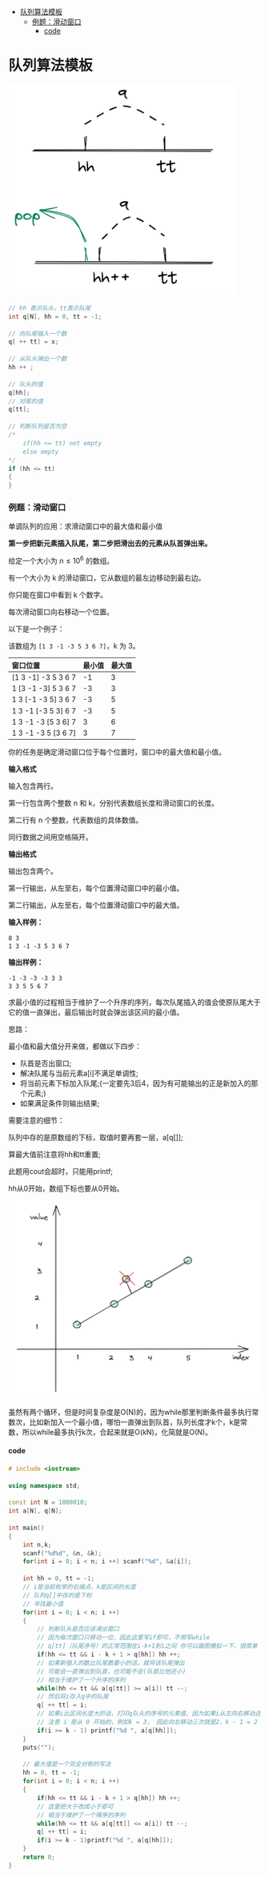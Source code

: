 - [队列算法模板](#队列算法模板)
    - [例题：滑动窗口](#例题滑动窗口)
      - [code](#code)


# 队列算法模板

![](https://raw.githubusercontent.com/timerring/picgo/master/picbed/image-20221018164619567.png)

```cpp
// hh 表示队头，tt表示队尾
int q[N], hh = 0, tt = -1;

// 向队尾插入一个数
q[ ++ tt] = x;

// 从队头弹出一个数
hh ++ ;

// 队头的值
q[hh];
// 对尾的值
q[tt];

// 判断队列是否为空
/*
	if(hh <= tt) not empty
	else empty
*/
if (hh <= tt)
{
}
```

### 例题：滑动窗口

单调队列的应用：求滑动窗口中的最大值和最小值

**第一步把新元素插入队尾，第二步把滑出去的元素从队首弹出来。**

给定一个大小为 $n≤10^6$ 的数组。

有一个大小为 k 的滑动窗口，它从数组的最左边移动到最右边。

你只能在窗口中看到 k 个数字。

每次滑动窗口向右移动一个位置。

以下是一个例子：

该数组为 `[1 3 -1 -3 5 3 6 7]`，k 为 3。

| 窗口位置            | 最小值 | 最大值 |
| :------------------ | :----- | :----- |
| [1 3 -1] -3 5 3 6 7 | -1     | 3      |
| 1 [3 -1 -3] 5 3 6 7 | -3     | 3      |
| 1 3 [-1 -3 5] 3 6 7 | -3     | 5      |
| 1 3 -1 [-3 5 3] 6 7 | -3     | 5      |
| 1 3 -1 -3 [5 3 6] 7 | 3      | 6      |
| 1 3 -1 -3 5 [3 6 7] | 3      | 7      |

你的任务是确定滑动窗口位于每个位置时，窗口中的最大值和最小值。

**输入格式**

输入包含两行。

第一行包含两个整数 n 和 k，分别代表数组长度和滑动窗口的长度。

第二行有 n 个整数，代表数组的具体数值。

同行数据之间用空格隔开。

**输出格式**

输出包含两个。

第一行输出，从左至右，每个位置滑动窗口中的最小值。

第二行输出，从左至右，每个位置滑动窗口中的最大值。

**输入样例：**

```
8 3
1 3 -1 -3 5 3 6 7
```

**输出样例：**

```
-1 -3 -3 -3 3 3
3 3 5 5 6 7
```

求最小值的过程相当于维护了一个升序的序列，每次队尾插入的值会使原队尾大于它的值一直弹出，最后输出时就会弹出该区间的最小值。

思路：

最小值和最大值分开来做，都做以下四步：

+ 队首是否出窗口;
+ 解决队尾与当前元素a[i]不满足单调性;
+ 将当前元素下标加入队尾;(一定要先3后4，因为有可能输出的正是新加入的那个元素;)
+ 如果满足条件则输出结果;

需要注意的细节：

队列中存的是原数组的下标，取值时要再套一层，a[q[]];

算最大值前注意将hh和tt重置;

此题用cout会超时，只能用printf;

hh从0开始，数组下标也要从0开始。

![](https://raw.githubusercontent.com/timerring/picgo/master/picbed/image-20221103171423053.png)

虽然有两个循环，但是时间复杂度是O(N)的，因为while那里判断条件最多执行常数次，比如新加入一个最小值，哪怕一直弹出到队首，队列长度才k个，k是常数，所以while最多执行k次，合起来就是O(kN)，化简就是O(N)。

#### code

```cpp
# include <iostream>

using namespace std;

const int N = 1000010;
int a[N], q[N];

int main()
{
    int n,k;
    scanf("%d%d", &n, &k);
    for(int i = 0; i < n; i ++) scanf("%d", &a[i]);
    
    int hh = 0, tt = -1;
    // i是当前枚举的右端点，k是区间的长度
    // 队列q[]中存的是下标
    // 寻找最小值
    for(int i = 0; i < n; i ++)
    {
        // 判断队头是否应该滑出窗口
        // 因为每次窗口只移动一位，因此这里写if即可，不用写while
        // q[tt]（队尾序号）的正常范围在i-k+1到i之间 你可以画图模拟一下，很简单
        if(hh <= tt && i - k + 1 > q[hh]) hh ++;
        // 如果新插入的数比队尾数要小的话，就将该队尾弹出
        // 可能会一直弹出到队首，也可能不会(队首比他还小)
        // 相当于维护了一个升序的序列
        while(hh <= tt && a[q[tt]] >= a[i]) tt --; 
        // 然后将i存入q中的队尾
        q[ ++ tt] = i;
        // 如果i比区间长度大的话，打印q队头的序号的元素值，因为如果i从左向右移动还不足k个，那么就不用输出。只要队列目前没有超过 i - k + 1 > q[hh] 的限制，就一直输出队首的最小值。
        // 注意 i 是从 0 开始的，例如k = 3， 因此向右移动三次就是2，k - 1 = 2
        if(i >= k - 1) printf("%d ", a[q[hh]]);
    }
    puts("");
    
    // 最大值是一个完全对称的写法
    hh = 0, tt = -1;
    for(int i = 0; i < n; i ++)
    {
        if(hh <= tt && i - k + 1 > q[hh]) hh ++;
        // 这里把大于改成小于即可
        // 相当于维护了一个降序的序列
        while(hh <= tt && a[q[tt]] <= a[i]) tt --; 
        q[ ++ tt] = i;
        if(i >= k - 1)printf("%d ", a[q[hh]]);
    }
    return 0;
}
```

